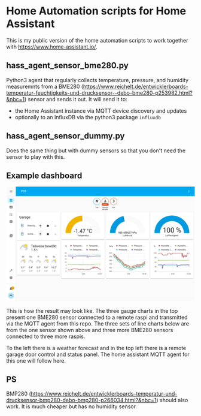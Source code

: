 # Home Automation scripts for Home Assistant

This is my public version of the home automation scripts to work together with https://www.home-assistant.io/.

## hass_agent_sensor_bme280.py

Python3 agent that regularly collects temperature, pressure, and humidity measuremnts from a BME280 (https://www.reichelt.de/entwicklerboards-temperatur-feuchtigkeits-und-drucksensor--debo-bme280-p253982.html?&nbc=1) sensor and sends it out. It will send it to:
* the Home Assistant instance via MQTT device discovery and updates
* optionally to an InfluxDB via the python3 package `influxdb`

## hass_agent_sensor_dummy.py

Does the same thing but with dummy sensors so that you don't need the sensor to play with this.

## Example dashboard

![Example dashboard screenshot](https://raw.githubusercontent.com/knuedd/home-automation/main/images/example_dashboard_screenshot.png)

This is how the result may look like. The three gauge charts in the top present one BME280 sensor connected to a remote raspi and transmitted via the MQTT agent from this repo. The three sets of line charts below are from the one sensor shown above and three more BME280 sensors connected to three more raspis.

To the left there is a weather forecast and in the top left there is a remote garage door control and status panel. The home assistant MQTT agent for this one will follow here.


## PS

BMP280 (https://www.reichelt.de/entwicklerboards-temperatur-und-drucksensor-bmp280-debo-bmp280-p266034.html?&nbc=1) should also work. It is much cheaper but has no humidity sensor.
